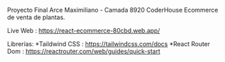 Proyecto Final Arce Maximiliano - Camada 8920 CoderHouse 
Ecommerce de venta de plantas.

Live Web : https://react-ecommerce-80cbd.web.app/

Librerías: 
*Taildwind CSS : https://tailwindcss.com/docs
*React Router Dom : https://reactrouter.com/web/guides/quick-start
